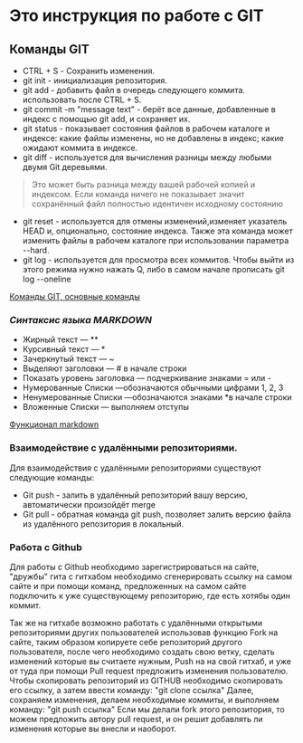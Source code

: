 # **Это инструкция по работе с GIT**

## Команды GIT

* CTRL + S - Сохранить изменения.
* git init - инициализация репозитория.
* git add - добавить файл в очередь следующего коммита. использовать после CTRL + S.
* git commit -m "message text" - берёт все данные, добавленные в индекс с помощью git add, и сохраняет их.
* git status - показывает состояния файлов в рабочем каталоге и индексе: какие файлы изменены, но не добавлены в индекс; какие ожидают коммита в индексе.
* git diff - используется для вычисления разницы между любыми двумя Git деревьями. 
>Это может быть разница между вашей рабочей копией и индексом. Если команда ничего не показывает значит сохранённый файл полностью идентичен исходному состоянию
* git reset - используется для отмены изменений,изменяет указатель HEAD и, опционально, состояние индекса. Также эта команда может изменить файлы в рабочем каталоге при использовании параметра --hard.
* git log - используется для просмотра всех коммитов. Чтобы выйти из этого режима нужно нажать Q, либо в самом начале прописать git log --oneline

[Команды GIT, основные команды](https://git-scm.com/book/ru/v2/%D0%9F%D1%80%D0%B8%D0%BB%D0%BE%D0%B6%D0%B5%D0%BD%D0%B8%D0%B5-C%3A-%D0%9A%D0%BE%D0%BC%D0%B0%D0%BD%D0%B4%D1%8B-Git-%D0%9E%D1%81%D0%BD%D0%BE%D0%B2%D0%BD%D1%8B%D0%B5-%D0%BA%D0%BE%D0%BC%D0%B0%D0%BD%D0%B4%D1%8B)
### *Синтаксис языка MARKDOWN*
* Жирный текст — **
* Курсивный текст — *
* Зачеркнутый текст — ~
* Выделяют заголовки — # в начале строки
* Показать уровень заголовка — подчеркивание знаками = или -
* Нумерованные Списки —обозначаются обычными цифрами 1, 2, 3 
* Ненумерованные Списки —обозначаются знаками *в начале строки
* Вложенные Списки — выполняем отступы

[Функционал markdown](https://habitica.fandom.com/ru/wiki/%D0%A8%D0%BF%D0%B0%D1%80%D0%B3%D0%B0%D0%BB%D0%BA%D0%B0_%D0%BF%D0%BE_Markdown)

### Взаимодействие с удалёнными репозиториями.
Для взаимодействия с удалёнными репозиториями существуют следующие команды:
* Git push - залить в удалённый репозиторий вашу версию, автоматически произойдёт merge
* Git pull - обратная команда git push, позволяет залить версию файла из удалённого репозитория в локальный.

### Работа с Github
Для работы с Github необходимо зарегистрироваться на сайте, "дружбы" гита с гитхабом необходимо сгенерировать ссылку на самом сайте и при помощи команд, предложенных на самом сайте подключить к уже существующему репозиторию, где есть хотябы один коммит.

Так же на гитхабе возможно работать с удалёнными открытыми репозиториями других пользователей использовав функцию Fork на сайте, таким образом копируете себе репозиторий другого пользователя, после чего необходимо создать свою ветку, сделать изменений которые вы считаете нужным, Push на на свой гитхаб, и уже от туда при помощи Pull request предложить изменения пользователю.
Чтобы скопировать репозиторий из GITHUB необходимо скопировать его ссылку, а затем ввести команду:
"git clone cсылка"
Далее, сохраняем изменения, делаем необходимые коммиты, и выполняем команду:
"git push ссылка"
Если мы делали fork этого репозитория, то можем предложить автору pull request, и он решит добавлять ли изменения которые вы внесли и наоборот.